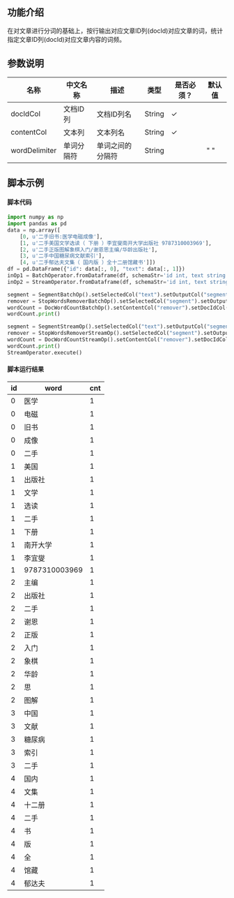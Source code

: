 ## 功能介绍
在对文章进行分词的基础上，按行输出对应文章ID列(docId)对应文章的词，统计指定文章ID列(docId)对应文章内容的词频。

## 参数说明
| 名称 | 中文名称 | 描述 | 类型 | 是否必须？ | 默认值 |
| --- | --- | --- | --- | --- | --- |
| docIdCol | 文档ID列 | 文档ID列名 | String | ✓ |  |
| contentCol | 文本列 | 文本列名 | String | ✓ |  |
| wordDelimiter | 单词分隔符 | 单词之间的分隔符 | String |  | " " |



## 脚本示例
#### 脚本代码
```python
import numpy as np
import pandas as pd
data = np.array([
    [0, u'二手旧书:医学电磁成像'],
    [1, u'二手美国文学选读（ 下册 ）李宜燮南开大学出版社 9787310003969'],
    [2, u'二手正版图解象棋入门/谢恩思主编/华龄出版社'],
    [3, u'二手中国糖尿病文献索引'],
    [4, u'二手郁达夫文集（ 国内版 ）全十二册馆藏书']])
df = pd.DataFrame({"id": data[:, 0], "text": data[:, 1]})
inOp1 = BatchOperator.fromDataframe(df, schemaStr='id int, text string')
inOp2 = StreamOperator.fromDataframe(df, schemaStr='id int, text string')

segment = SegmentBatchOp().setSelectedCol("text").setOutputCol("segment").linkFrom(inOp1)
remover = StopWordsRemoverBatchOp().setSelectedCol("segment").setOutputCol("remover").linkFrom(segment)
wordCount = DocWordCountBatchOp().setContentCol("remover").setDocIdCol("id").linkFrom(remover)
wordCount.print()

segment = SegmentStreamOp().setSelectedCol("text").setOutputCol("segment").linkFrom(inOp2)
remover = StopWordsRemoverStreamOp().setSelectedCol("segment").setOutputCol("remover").linkFrom(segment)
wordCount = DocWordCountStreamOp().setContentCol("remover").setDocIdCol("id").linkFrom(remover)
wordCount.print()
StreamOperator.execute()
```

#### 脚本运行结果
id|word|cnt
---|---|---
0|医学|1
0|电磁|1
0|旧书|1
0|成像|1
0|二手|1
1|美国|1
1|出版社|1
1|文学|1
1|选读|1
1|二手|1
1|下册|1
1|南开大学|1
1|李宜燮|1
1|9787310003969|1
2|主编|1
2|出版社|1
2|二手|1
2|谢恩|1
2|正版|1
2|入门|1
2|象棋|1
2|华龄|1
2|思|1
2|图解|1
3|中国|1
3|文献|1
3|糖尿病|1
3|索引|1
3|二手|1
4|国内|1
4|文集|1
4|十二册|1
4|二手|1
4|书|1
4|版|1
4|全|1
4|馆藏|1
4|郁达夫|1






